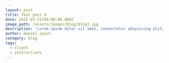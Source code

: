 ```yaml
---
layout: post
title: Test post 4
date: 2015-07-21T00:00:00.000Z
image_path: /assets/images/blog/blog1.jpg
description: 'Lorem ipsum dolor sit amet, consectetur adipiscing elit, sed do eiusmod tempor incididunt ut labore et dolore magna aliqua. Ut enim ad minim veniam, quis nostrud exercitation ullamco laboris nisi ut aliquip ex ea commodo consequat. Duis aute irure dolor in reprehenderit in voluptate velit esse cillum dolore eu fugiat nulla pariatur. Excepteur sint occaecat cupidatat non proident, sunt in culpa qui officia deserunt mollit anim id est laborum.'
author: daniel-jauch
category: blog
tags:
  - client
  - instructions
---
```


